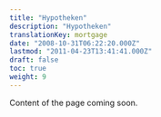 ```yaml
---
title: "Hypotheken"
description: "Hypotheken"
translationKey: mortgage
date: "2008-10-31T06:22:20.000Z"
lastmod: "2011-04-23T13:41:41.000Z"
draft: false
toc: true
weight: 9
---
```


Content of the page coming soon.
